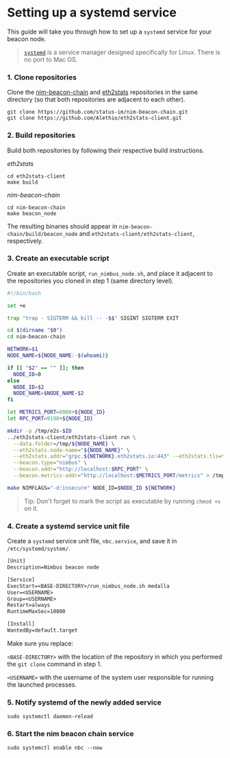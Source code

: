 # Setting up a systemd service

This guide will take you through how to set up a `systemd` service for your beacon node.
> [`systemd`](https://www.freedesktop.org/wiki/Software/systemd/) is a service manager designed specifically for Linux. There is no port to Mac OS.

### 1. Clone repositories

Clone the [nim-beacon-chain](https://github.com/status-im/nim-beacon-chain) and [eth2stats](https://github.com/Alethio/eth2stats-client) repositories in the same directory (so that both repositories are adjacent to each other).

```console
git clone https://github.com/status-im/nim-beacon-chain.git
git clone https://github.com/Alethio/eth2stats-client.git
```

### 2. Build repositories

Build both repositories by following their respective build instructions.

*eth2stats*
```console
cd eth2stats-client
make build
```

*nim-beacon-chain*
```console
cd nim-beacon-chain
make beacon_node
```

The resulting binaries should appear in `nim-beacon-chain/build/beacon_node` and `eth2stats-client/eth2stats-client`, respectively.

### 3. Create an executable script

Create an executable script, `run_nimbus_node.sh`, and place it adjacent to the repositories you cloned in step 1 (same directory level).

```bash
#!/bin/bash

set +e

trap "trap - SIGTERM && kill -- -$$" SIGINT SIGTERM EXIT

cd $(dirname "$0")
cd nim-beacon-chain

NETWORK=$1
NODE_NAME=${NODE_NAME:-$(whoami)}

if [[ "$2" == "" ]]; then
  NODE_ID=0
else
  NODE_ID=$2
  NODE_NAME=$NODE_NAME-$2
fi

let METRICS_PORT=8008+${NODE_ID}
let RPC_PORT=9190+${NODE_ID}

mkdir -p /tmp/e2s-$ID
../eth2stats-client/eth2stats-client run \
  --data.folder=/tmp/${NODE_NAME} \
  --eth2stats.node-name="${NODE_NAME}" \
  --eth2stats.addr="grpc.${NETWORK}.eth2stats.io:443" --eth2stats.tls=true \
  --beacon.type="nimbus" \
  --beacon.addr="http://localhost:$RPC_PORT" \
  --beacon.metrics-addr="http://localhost:$METRICS_PORT/metrics" > /tmp/ethstats.$NODE_NAME.log 2>&1 &

make NIMFLAGS="-d:insecure" NODE_ID=$NODE_ID ${NETWORK}
```

> Tip: Don't forget to mark the script as executable by running `chmod +x` on it.

### 4. Create a systemd service unit file

Create a `systemd` service unit file, `nbc.service`, and save it in `/etc/systemd/system/`.

```txt
[Unit]
Description=Nimbus beacon node

[Service]
ExecStart=<BASE-DIRECTORY>/run_nimbus_node.sh medalla
User=<USERNAME>
Group=<USERNAME>
Restart=always
RuntimeMaxSec=10800

[Install]
WantedBy=default.target

```

Make sure you replace:

`<BASE-DIRECTORY>` with the location of the repository in which you performed the `git clone` command in step 1.

`<USERNAME>` with the username of the system user responsible for running the launched processes.

### 5. Notify systemd of the newly added service

```console
sudo systemctl daemon-reload
```

### 6. Start the nim beacon chain service

```console
sudo systemctl enable nbc --now
```
